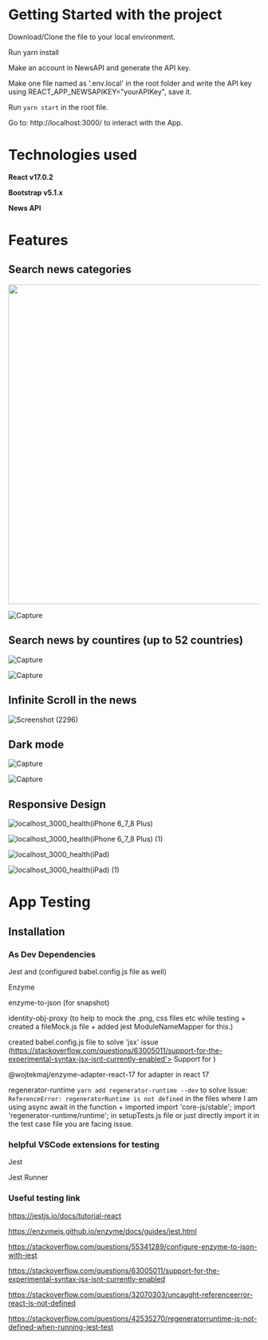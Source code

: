 # Getting Started with the project

Download/Clone the file to your local environment.

Run yarn install

Make an account in NewsAPI and generate the API key.

Make one file named as '.env.local' in the root folder and write the API key using REACT_APP_NEWSAPIKEY="yourAPIKey", save it.

Run `yarn start` in the root file.

Go to: http://localhost:3000/ to interact with the App.

# Technologies used

**React v17.0.2**

**Bootstrap v5.1.x**

**News API**

# Features

## Search news categories

<div align = "center">
<img src='https://user-images.githubusercontent.com/63186643/143578990-6b9f6221-acf1-4589-9834-40e027a8ce26.PNG' height="640" width="1200"/>
</div>

![Capture](https://user-images.githubusercontent.com/63186643/143579291-4180bcf7-a34c-4b81-9f2e-9ee5edd30fed.PNG)


## Search news by countires (up to 52 countries)

![Capture](https://user-images.githubusercontent.com/63186643/143579528-e036ee74-92ae-407a-8199-cec79d8583bf.PNG)

![Capture](https://user-images.githubusercontent.com/63186643/143579884-9dc777d0-e081-44f4-b6ab-8e86d9072bcf.PNG)


## Infinite Scroll in the news

![Screenshot (2296)](https://user-images.githubusercontent.com/63186643/143580515-ea384d19-d570-4ec7-8720-45b74c0d494d.png)


## Dark mode

![Capture](https://user-images.githubusercontent.com/63186643/143580748-3afb2966-2c2b-4bb6-a1c9-44f209e73446.PNG)

![Capture](https://user-images.githubusercontent.com/63186643/143580841-1c84c28e-466e-4f0a-8383-91ba1a60eaab.PNG)


## Responsive Design


![localhost_3000_health(iPhone 6_7_8 Plus)](https://user-images.githubusercontent.com/63186643/143582738-86bce5be-bc77-4e7d-a60f-5646a8bf5de1.png)


![localhost_3000_health(iPhone 6_7_8 Plus) (1)](https://user-images.githubusercontent.com/63186643/143582749-7c4be6c6-2f54-499b-8c44-7331ba503420.png)


![localhost_3000_health(iPad)](https://user-images.githubusercontent.com/63186643/143582757-4cb245c9-53aa-4501-bef8-14ec2ca2569d.png)


![localhost_3000_health(iPad) (1)](https://user-images.githubusercontent.com/63186643/143582768-37220f92-bd3a-4dc8-a86e-aa0aacac815f.png)


# App Testing

## Installation

  ### As Dev Dependencies
  Jest and (configured babel.config.js file as well)
  
  Enzyme
  
  enzyme-to-json (for snapshot)
  
  identity-obj-proxy (to help to mock the .png, css files etc while testing + created a fileMock.js file + added jest ModuleNameMapper for this.)
  
  created babel.config.js file to solve 'jsx' issue  (https://stackoverflow.com/questions/63005011/support-for-the-experimental-syntax-jsx-isnt-currently-enabled'> Support for )
  
 @wojtekmaj/enzyme-adapter-react-17 for adapter in react 17
 
 regenerator-runtime `yarn add regenerator-runtime --dev` to solve 
 Issue: `ReferenceError: regeneratorRuntime is not defined` in the files where I am using async await in the function + imported import 'core-js/stable'; 
import 'regenerator-runtime/runtime'; in setupTests.js file or just directly import it in the test case file you are facing issue.
 
 ### helpful VSCode extensions for testing
 
 Jest
 
 Jest Runner
 
 ### Useful testing link
  
  https://jestjs.io/docs/tutorial-react
  
  https://enzymejs.github.io/enzyme/docs/guides/jest.html
  
  https://stackoverflow.com/questions/55341289/configure-enzyme-to-json-with-jest
  
  https://stackoverflow.com/questions/63005011/support-for-the-experimental-syntax-jsx-isnt-currently-enabled
  
  https://stackoverflow.com/questions/32070303/uncaught-referenceerror-react-is-not-defined
  
  https://stackoverflow.com/questions/42535270/regeneratorruntime-is-not-defined-when-running-jest-test

